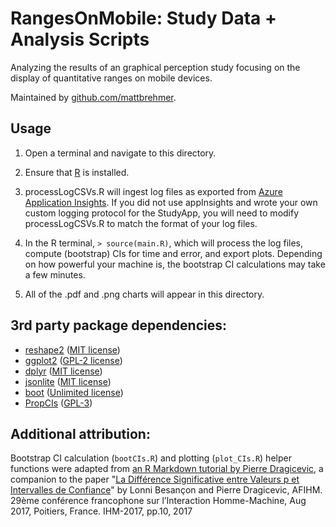 # RangesOnMobile: Study Data + Analysis Scripts

Analyzing the results of an graphical perception study focusing on the display of quantitative ranges on mobile devices.

Maintained by [github.com/mattbrehmer](https://github.com/mattbrehmer).

## Usage

1. Open a terminal and navigate to this directory.

2. Ensure that [R](https://www.r-project.org/) is installed.

3. processLogCSVs.R will ingest log files as exported from [Azure Application Insights](https://azure.microsoft.com/en-us/services/application-insights/). If you did not use appInsights and wrote your own custom logging protocol for the StudyApp, you will need to modify processLogCSVs.R to match the format of your log files. 

4. In the R terminal, `> source(main.R)`, which will process the log files, compute (bootstrap) CIs for time and error, and export plots. Depending on how powerful your machine is, the bootstrap CI calculations may take a few minutes.

5. All of the .pdf and .png charts will appear in this directory.

## 3rd party package dependencies:

- [reshape2](https://cran.r-project.org/web/packages/reshape2/index.html) ([MIT license](https://cran.r-project.org/web/packages/reshape2/LICENSE))
- [ggplot2](https://cran.r-project.org/web/packages/ggplot2/index.html) ([GPL-2 license](https://cran.r-project.org/web/packages/ggplot2/LICENSE))
- [dplyr](https://cran.r-project.org/web/packages/dplyr/index.html) ([MIT license](https://cran.r-project.org/web/packages/dplyr/LICENSE))
- [jsonlite](https://cran.r-project.org/web/packages/jsonlite/index.html) ([MIT license](https://cran.r-project.org/web/packages/jsonlite/LICENSE))
- [boot](https://cran.r-project.org/web/packages/boot/index.html) ([Unlimited license](https://cran.r-project.org/web/packages/boot/index.html))
- [PropCIs](https://cran.r-project.org/web/packages/PropCIs/index.html) ([GPL-3](https://cran.r-project.org/web/licenses/GPL-3))

## Additional attribution:

Bootstrap CI calculation (`bootCIs.R`) and plotting (`plot_CIs.R`) helper functions were adapted from [an R Markdown tutorial by Pierre Dragicevic](http://www.aviz.fr/ci/), a companion to the paper "[La Différence Significative entre Valeurs p et Intervalles de Confiance](https://hal.inria.fr/hal-01562281/document)" by Lonni Besançon and Pierre Dragicevic, AFIHM. 29ème conférence francophone sur l’Interaction Homme-Machine, Aug 2017, Poitiers, France. IHM-2017, pp.10, 2017